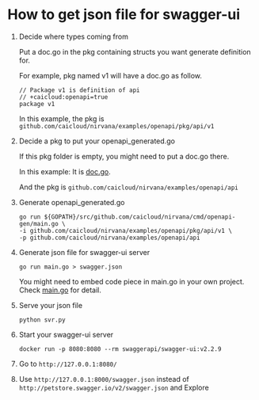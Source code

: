 # How to get json file for swagger-ui

1. Decide where types coming from

   Put a doc.go in the pkg containing structs you want generate definition for.

   For example, pkg named v1 will have a doc.go as follow.

   ```
   // Package v1 is definition of api
   // +caicloud:openapi=true
   package v1
   ```

   In this example, the pkg is `github.com/caicloud/nirvana/examples/openapi/pkg/api/v1`

2. Decide a pkg to put your openapi_generated.go

   If this pkg folder is empty, you might need to put a doc.go there.

   In this example:
   It is [doc.go](./api/doc.go).

   And the pkg is `github.com/caicloud/nirvana/examples/openapi/api`

3. Generate openapi_generated.go

   ```
   go run ${GOPATH}/src/github.com/caicloud/nirvana/cmd/openapi-gen/main.go \
   -i github.com/caicloud/nirvana/examples/openapi/pkg/api/v1 \
   -p github.com/caicloud/nirvana/examples/openapi/api
   ```

4. Generate json file for swagger-ui server

   ```
   go run main.go > swagger.json
   ```

   You might need to embed code piece in main.go in your own project.
   Check [main.go](./main.go) for detail.

5. Serve your json file

   ```
   python svr.py
   ```

6. Start your swagger-ui server

   `docker run -p 8080:8080 --rm swaggerapi/swagger-ui:v2.2.9`

7. Go to `http://127.0.0.1:8080/`

8. Use `http://127.0.0.1:8000/swagger.json` instead of `http://petstore.swagger.io/v2/swagger.json` and Explore
